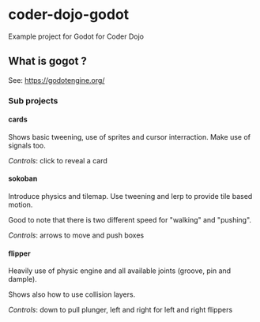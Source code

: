 # coder-dojo-godot
Example project for Godot for Coder Dojo

## What is gogot ?

See: https://godotengine.org/

### Sub projects

#### cards

Shows basic tweening, use of sprites and cursor interraction. Make use of signals too.

*Controls*: click to reveal a card

#### sokoban

Introduce physics and tilemap. Use tweening and lerp to provide tile based motion.

Good to note that there is two different speed for "walking" and "pushing".

*Controls*: arrows to move and push boxes

#### flipper

Heavily use of physic engine and all available joints (groove, pin and dample).

Shows also how to use collision layers.

*Controls*: down to pull plunger, left and right for left and right flippers